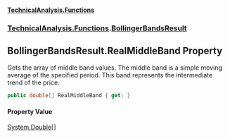 #### [TechnicalAnalysis\.Functions](Atypical.TechnicalAnalysis.Functions.md 'Atypical\.TechnicalAnalysis\.Functions')
### [TechnicalAnalysis\.Functions](Atypical.TechnicalAnalysis.Functions.md#TechnicalAnalysis.Functions 'TechnicalAnalysis\.Functions').[BollingerBandsResult](BollingerBandsResult.md 'TechnicalAnalysis\.Functions\.BollingerBandsResult')

## BollingerBandsResult\.RealMiddleBand Property

Gets the array of middle band values\.
The middle band is a simple moving average of the specified period\.
This band represents the intermediate trend of the price\.

```csharp
public double[] RealMiddleBand { get; }
```

#### Property Value
[System\.Double](https://docs.microsoft.com/en-us/dotnet/api/System.Double 'System\.Double')[\[\]](https://docs.microsoft.com/en-us/dotnet/api/System.Array 'System\.Array')